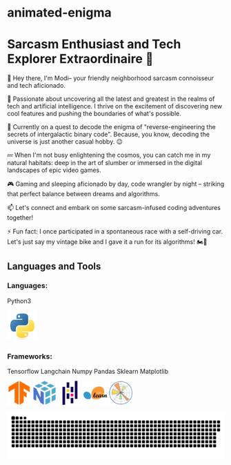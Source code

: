# animated-enigma
# Sarcasm Enthusiast and Tech Explorer Extraordinaire 🚀

👋 Hey there, I'm Modi– your friendly neighborhood sarcasm connoisseur and tech aficionado.

🤖 Passionate about uncovering all the latest and greatest in the realms of tech and artificial intelligence. I thrive on the excitement of discovering new cool features and pushing the boundaries of what's possible.

🌌 Currently on a quest to decode the enigma of  "reverse-engineering the secrets of intergalactic binary code". Because, you know, decoding the universe is just another casual hobby. 😉

💤 When I'm not busy enlightening the cosmos, you can catch me in my natural habitats: deep in the art of slumber or immersed in the digital landscapes of epic video games.

🎮 Gaming and sleeping aficionado by day, code wrangler by night – striking that perfect balance between dreams and algorithms.

📫 Let's connect and embark on some sarcasm-infused coding adventures together!

⚡ Fun fact: I once participated in a spontaneous race with a self-driving car. Let's just say my vintage bike and I gave it a run for its algorithms! 🏍️🤖




## Languages and Tools 
<div>

### Languages:
   Python3 


<img src=".github/workflows/python-original.svg" title="Python"  alt="Python" width="70" height="70"/>


### Frameworks:


   Tensorflow      Langchain      Numpy      Pandas      Sklearn       Matplotlib 

   
<img src=".github/workflows/tensorflow-original.svg" title="TensorFlow"  alt="TensorFlow" width="55" height="55"/>             
<img src=".github/workflows/numpy-original.svg" title="Numpy" alt="Numpy" width="55" height="55"/>             
<img src=".github/workflows/pandas-original.svg" title="Pandas" alt="Pandas" width="55" height="55"/>             <img src=".github/workflows/scikitlearn-original.svg" title="sklearn" alt="sklearn" width="55" height="55"/>             <img src=".github/workflows/matplotlib-original.svg" title="Matplotlib" alt="Matplotlib" width="55" height="55"/>    


</div>


<p align="center">
 <img width="1000" src=".github/workflows/main.svg" alt="snake"/>
</p>
